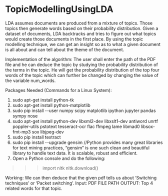 # TopicModellingUsingLDA
LDA assumes documents are produced from a mixture of topics. Those topics then generate words based on their probability distribution. Given a dataset of documents, LDA backtracks and tries to figure out what topics would create those documents in the first place. By using the topic modelling technique, we can get an insight so as to what a given document is all about and can tell about the theme of the document.

Implementation of the algorithm:
The user shall enter the path of the PDF file and he can deduce the topic by studying the probability
distribution of the terms in the topic. He will get the probability distribution of the top four words
of the topic which can further be changed by changing the value of the variable num_words.


Packages Needed (Commands for a Linux System):
1. sudo apt-get install python-tk
2. sudo apt-get install python-matplotlib
3. sudo pip install --user numpy scipy matplotlib ipython jupyter pandas sympy nose
4. sudo apt-get install python-dev libxml2-dev libxslt1-dev antiword unrtf poppler-utils pstotext
tesseract-ocr flac ffmpeg lame libmad0 libsox-fmt-mp3 sox libjpeg-dev
5. sudo pip install textract
6. sudo pip install --upgrade gensim
//Python provides many great libraries for text mining practices, “gensim” is one such clean and
beautiful library to handle text data. It is scalable, robust and efficient.
7. Open a Python console and do the following:
>>> import nltk
>>> nltk.download()


Working:
We can then deduce that the given pdf tells us about ‘Switching techniques’ or ‘Packet switching’.
Input: PDF FILE PATH
OUTPUT: Top 4 related words for that topic.
